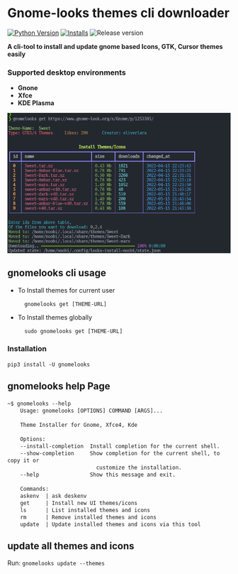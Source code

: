 # Gnome-looks themes cli downloader

[![Python Version](https://img.shields.io/badge/Python-3.10-xx.svg)](https://shields.io/)
[![Installs](https://static.pepy.tech/personalized-badge/gnomelooks?period=total&units=international_system&left_color=black&right_color=orange&left_text=Downloads)](https://pepy.tech/project/gnomelooks) ![Release version](https://img.shields.io/github/v/release/Rishang/gnome-theme-installer.svg?style=flat-square
)


**A cli-tool to install and update gnome based Icons, GTK, Cursor themes easily**

### Supported desktop environments

- **Gnone**
- **Xfce**
- **KDE Plasma**

![image 1](./.github/images/get.png)

## gnomelooks cli usage


- To Install themes for current user
        
        gnomelooks get [THEME-URL]

- To Install themes globally

        sudo gnomelooks get [THEME-URL]

### Installation

    pip3 install -U gnomelooks

## gnomelooks help Page

    ~$ gnomelooks --help
        Usage: gnomelooks [OPTIONS] COMMAND [ARGS]...

        Theme Installer for Gnome, Xfce4, Kde 

        Options:
        --install-completion  Install completion for the current shell.
        --show-completion     Show completion for the current shell, to copy it or
                                customize the installation.
        --help                Show this message and exit.

        Commands:
        askenv  | ask deskenv
        get     | Install new UI themes/icons
        ls      | List installed themes and icons
        rm      | Remove installed themes and icons
        update  | Update installed themes and icons via this tool

## update all themes and icons

Run: `gnomelooks update --themes`

